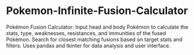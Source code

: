 # Pokemon-Infinite-Fusion-Calculator
Pokémon Fusion Calculator: Input head and body Pokémon to calculate the stats, type, weaknesses, resistances, and immunities of the fused Pokémon. Search for closest matching fusions based on target stats and filters. Uses pandas and tkinter for data analysis and user interface.
